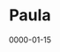 ---
title: Paula
layout: default
modal-id: 15
date: 0000-01-15
img: paula.png
thumbnail: paula_min.jpeg
alt: image-alt
description: 'Hi ich bin Paula und studiere molekulare Biotechnologie. Ich engagiere mich bei Townbee, da ich es wichtig finde Zeit mit den Menschen unserer Gesellschaft zu verbringen, die viel zu häufig missverstanden werden. Außerdem ist es essentiell für unser Ökosystem den Artenrückgang der Bienen zu stoppen.'
---